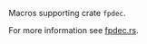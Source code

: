 Macros supporting crate `fpdec`.

For more information see [fpdec.rs]("https://github.com/mamrhein/fpdec.rs").
